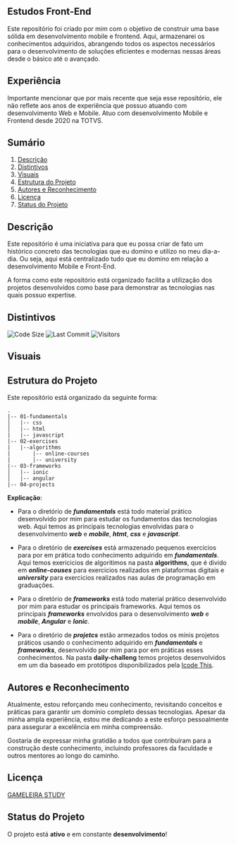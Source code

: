 ## Estudos Front-End
Este repositório foi criado por mim com o objetivo de construir uma base sólida em desenvolvimento mobile e frontend. Aqui, armazenarei os conhecimentos adquiridos, abrangendo todos os aspectos necessários para o desenvolvimento de soluções eficientes e modernas nessas áreas desde o básico até o avançado.

## Experiência
Importante mencionar que por mais recente que seja esse repositório, ele não reflete aos anos de experiência que possuo atuando com desenvolvimento Web e Mobile. Atuo com desenvolvimento Mobile e Frontend desde 2020 na TOTVS. 

## Sumário
1. [Descrição](#descrição)
2. [Distintivos](#distintivos)
3. [Visuais](#visuais)
4. [Estrutura do Projeto](#estrutura-do-projeto)
5. [Autores e Reconhecimento](#autores-e-reconhecimento)
6. [Licença](#licença)
7. [Status do Projeto](#status-do-projeto)

## Descrição
Este repositório é uma iniciativa para que eu possa criar de fato um histórico concreto das tecnologias que eu domino e utilizo no meu dia-a-dia. Ou seja, aqui está centralizado tudo que eu domino em relação a desenvolvimento Mobile e Front-End. 

A forma como este repositório está organizado facilita a utilização dos projetos desenvolvidos como base para demonstrar as tecnologias nas quais possuo expertise.

## Distintivos
![Code Size](https://img.shields.io/github/languages/code-size/GAMELEIRA/estudos-frontend)
![Last Commit](https://img.shields.io/github/last-commit/GAMELEIRA/estudos-frontend)
![Visitors](https://badges.strrl.dev/visits/GAMELEIRA/estudos-frontend)

## Visuais

## Estrutura do Projeto

Este repositório está organizado da seguinte forma:

```plaintext
.
|-- 01-fundamentals
│   |-- css
│   |-- html
|   |-- javascript
|-- 02-exercises
|   |--algorithms 
|       |-- online-courses
|       |-- university
|-- 03-frameworks
│   |-- ionic
│   |-- angular
|-- 04-projects
```

**Explicação**: 

* Para o diretório de ***fundamentals*** está todo material prático desenvolvido por mim para estudar os fundamentos das tecnologias web. Aqui temos as principais tecnologias envolvidas para o desenvolvimento ***web*** e ***mobile***, ***htmt***, ***css*** e ***javascript***. 

* Para o diretório de ***exercises*** está armazenado pequenos exercicios para por em prática 
todo conhecimento adquirido em ***fundamentals***. Aqui temos exericicios de algoritimos na pasta **algorithms**, que é divido em ***online-couses*** para exercicios realizados em plataformas digitais e ***university*** para exercicios realizados nas aulas de programação em graduações.

* Para o diretório de ***frameworks*** está todo material prático desenvolvido por mim para estudar os principais frameworks. Aqui temos os principais ***frameworks*** envolvidos para o desenvolvimento ***web*** e ***mobile***, ***Angular*** e ***Ionic***.

* Para o diretório de ***projetcs*** estão armezados todos os minis projetos práticos usando o conhecimento adquirido em  ***fundamentals*** e ***frameworks***, desenvolvido por mim para por em práticas esses conhecimentos. Na pasta **daily-challeng** temos projetos desenvolvidos em um dia baseado em protótipos disponibilizados pela [Icode This](https://icodethis.com/app?ref=app-ideas).

## Autores e Reconhecimento
Atualmente, estou reforçando meu conhecimento, revisitando conceitos e práticas para garantir um domínio completo dessas tecnologias. Apesar da minha ampla experiência, estou me dedicando a este esforço pessoalmente para assegurar a excelência em minha compreensão.

Gostaria de expressar minha gratidão a todos que contribuíram para a construção deste conhecimento, incluindo professores da faculdade e outros mentores ao longo do caminho.

## Licença
[GAMELEIRA STUDY](LICENSE.md)

## Status do Projeto
O projeto está **ativo** e em constante **desenvolvimento**!